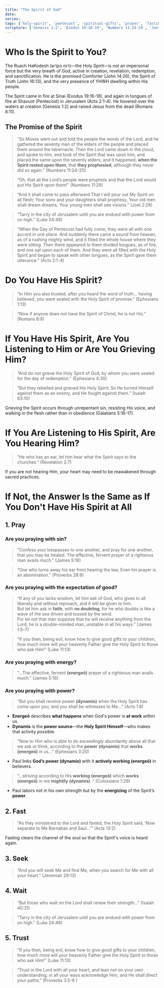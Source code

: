 ```yaml
---
title: "The Spirit of God"
date: 
series: 
tags: ['holy-spirit', 'pentecost', 'spiritual-gifts', 'prayer', 'fasting', 'spiritual-disciplines']
scripture: ['Genesis 1:2', 'Exodus 19:16-19', 'Numbers 11:24-29', 'Joel 2:28', 'Luke 11:13', 'Luke 24:49', 'John 14:26', 'John 16:13', 'Acts 1:8', 'Acts 2:1-4', 'Acts 13:2', 'Romans 8:9', 'Romans 8:11', 'Ephesians 1:13', 'Ephesians 3:20', 'Ephesians 4:30', 'Galatians 5:16-17', 'Colossians 1:29', 'James 1:5-7', 'James 5:16', 'Proverbs 3:5-6', 'Proverbs 28:9', 'Isaiah 40:31', 'Isaiah 63:10', 'Jeremiah 29:13', 'Revelation 2:7']
---
```



# Who Is the Spirit to You?

The Ruach HaKodesh (ר֫וּחַ הַקֹּדֶשׁ)—the Holy Spirit—is not an impersonal force but the very breath of God, active in creation, revelation, redemption, and sanctification. He is the promised Comforter (John 14:26), the Spirit of Truth (John 16:13), and the very presence of YHWH dwelling within His people.

The Spirit came in fire at Sinai (Exodus 19:16-19), and again in tongues of fire at Shavuot (Pentecost) in Jerusalem (Acts 2:1-4). He hovered over the waters at creation (Genesis 1:2) and raised Jesus from the dead (Romans 8:11).

## The Promise of the Spirit


> “So Moses went out and told the people the words of the Lord, and he gathered the seventy men of the elders of the people and placed them around the tabernacle. Then the Lord came down in the cloud, and spoke to him, and took of the Spirit that was upon him, and placed the same upon the seventy elders; and it happened, **when the Spirit rested upon them**, that **they prophesied**, although they never did so again.” (Numbers 11:24–25)

>“Oh, that all the Lord’s people were prophets and that the Lord would put His Spirit upon them!” (Numbers 11:29)

>“And it shall come to pass afterward That I will pour out My Spirit on all flesh; Your sons and your daughters shall prophesy, Your old men shall dream dreams, Your young men shall see visions." (Joel 2:28)

>“Tarry in the city of Jerusalem until you are endued with power from on high.”  (Luke 24:49)

>“When the Day of Pentecost had fully come, they were all with one accord in one place. And suddenly there came a sound from heaven, as of a rushing mighty wind, and it filled the whole house where they were sitting. Then there appeared to them divided tongues, as of fire, and one sat upon each of them. And they were all filled with the Holy Spirit and began to speak with other tongues, as the Spirit gave them utterance.”  (Acts 2:1-4)

# Do You Have His Spirit?

> “In Him you also trusted, after you heard the word of truth... having believed, you were sealed with the Holy Spirit of promise.”  (Ephesians 1:13)

> “Now if anyone does not have the Spirit of Christ, he is not His.”  (Romans 8:9)

# If You Have His Spirit, Are You Listening to Him or Are You Grieving Him?

> “And do not grieve the Holy Spirit of God, by whom you were sealed for the day of redemption.”  (Ephesians 4:30)

> “But they rebelled and grieved His Holy Spirit; So He turned Himself against them as an enemy, and He fought against them.”  (Isaiah 63:10)

Grieving the Spirit occurs through unrepentant sin, resisting His voice, and walking in the flesh rather than in obedience (Galatians 5:16-17).

# If You Are Listening to His Spirit, Are You Hearing Him?

> “He who has an ear, let him hear what the Spirit says to the churches.”  (Revelation 2:7)

If you are not hearing Him, your heart may need to be reawakened through sacred practices.

# If Not, the Answer Is the Same as If You Don't Have His Spirit at All

## 1. Pray

### Are you praying with sin?

>"Confess your trespasses to one another, and pray for one another, that you may be healed. The effective, fervent prayer of a righteous man avails much." (James 5:16)

>“One who turns away his ear from hearing the law, Even his prayer is an abomination.” (Proverbs‬ ‭28‬:‭9)

### Are you praying with the expectation of good?

> “If any of you lacks wisdom, let him ask of God, who gives to all liberally and without reproach, and it will be given to him.  
> But let him ask in **faith**, with **no doubting**, for he who doubts is like a wave of the sea driven and tossed by the wind.  
> For let not that man suppose that he will receive anything from the Lord; he is a double-minded man, unstable in all his ways.” (James 1:5–7)

> “If you then, being evil, know how to give good gifts to your children, how much more will your heavenly Father give the Holy Spirit to those who ask Him!”  (Luke 11:13)

### Are you praying with energy?

> "...The effective, fervent **(energeō)**  prayer of a righteous man avails much."  (James 5:16)

### Are you praying with power?

> “But you shall receive power **(dynamis)**  when the Holy Spirit has come upon you; and you shall be witnesses to Me…”  (Acts 1:8)

- **Energeō** describes **what happens** when God's power is **at work** within us.
- **Dynamis** is the **power source**—the **Holy Spirit Himself**—who makes that activity possible.

> "Now to Him who is able to do exceedingly abundantly above all that we ask or think, according to the **power** **(dynamis)** that **works** **(energeō)** in us..." (Ephesians 3:20)

- Paul links **God’s power (dynamis)** with it **actively working (energeō)** in believers.
    
> "...striving according to His **working** **(energeō)** which **works** **(energeō)** in me **mightily** **(dynamis)** ." (Colossians 1:29)

- Paul labors not in his own strength but by the **energizing** of the Spirit’s **power**.

## 2. Fast

> “As they ministered to the Lord and fasted, the Holy Spirit said, ‘Now separate to Me Barnabas and Saul...’”  (Acts 13:2)

Fasting clears the channel of the soul so that the Spirit's voice is heard again.

## 3. Seek

> “And you will seek Me and find Me, when you search for Me with all your heart.”  (Jeremiah 29:13)

## 4. Wait

> “But those who wait on the Lord shall renew their strength...”  (Isaiah 40:31)  

> “Tarry in the city of Jerusalem until you are endued with power from on high.”  (Luke 24:49)

## 5. Trust

> “If you then, being evil, know how to give good gifts to your children, how much more will your heavenly Father give the Holy Spirit to those who ask Him!”  (Luke 11:13)

> “Trust in the Lord with all your heart, and lean not on your own understanding; in all your ways acknowledge Him, and He shall direct your paths.”  (Proverbs 3:5-6 )
